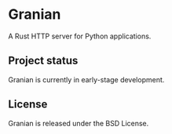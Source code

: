 # Granian

A Rust HTTP server for Python applications.

## Project status

Granian is currently in early-stage development.

## License

Granian is released under the BSD License.
